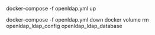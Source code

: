 
docker-compose -f openldap.yml up

docker-compose -f openldap.yml down
docker volume rm openldap_ldap_config openldap_ldap_database


